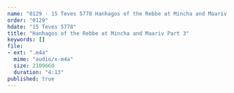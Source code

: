 ```yaml
---
name: "0129 - 15 Teves 5778 Hanhagos of the Rebbe at Mincha and Maariv Part 3"
order: "0129"
hdate: "15 Teves 5778"
title: "Hanhagos of the Rebbe at Mincha and Maariv Part 3"
keywords: []
file:
- ext: ".m4a"
  mime: "audio/x-m4a"
  size: 2109660
  duration: "4:13"
published: true
---
```


